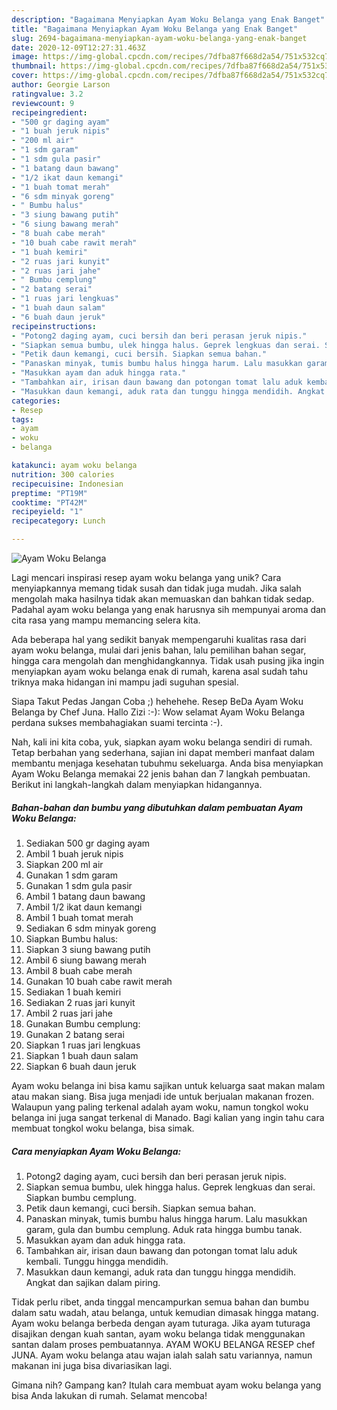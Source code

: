```yaml
---
description: "Bagaimana Menyiapkan Ayam Woku Belanga yang Enak Banget"
title: "Bagaimana Menyiapkan Ayam Woku Belanga yang Enak Banget"
slug: 2694-bagaimana-menyiapkan-ayam-woku-belanga-yang-enak-banget
date: 2020-12-09T12:27:31.463Z
image: https://img-global.cpcdn.com/recipes/7dfba87f668d2a54/751x532cq70/ayam-woku-belanga-foto-resep-utama.jpg
thumbnail: https://img-global.cpcdn.com/recipes/7dfba87f668d2a54/751x532cq70/ayam-woku-belanga-foto-resep-utama.jpg
cover: https://img-global.cpcdn.com/recipes/7dfba87f668d2a54/751x532cq70/ayam-woku-belanga-foto-resep-utama.jpg
author: Georgie Larson
ratingvalue: 3.2
reviewcount: 9
recipeingredient:
- "500 gr daging ayam"
- "1 buah jeruk nipis"
- "200 ml air"
- "1 sdm garam"
- "1 sdm gula pasir"
- "1 batang daun bawang"
- "1/2 ikat daun kemangi"
- "1 buah tomat merah"
- "6 sdm minyak goreng"
- " Bumbu halus"
- "3 siung bawang putih"
- "6 siung bawang merah"
- "8 buah cabe merah"
- "10 buah cabe rawit merah"
- "1 buah kemiri"
- "2 ruas jari kunyit"
- "2 ruas jari jahe"
- " Bumbu cemplung"
- "2 batang serai"
- "1 ruas jari lengkuas"
- "1 buah daun salam"
- "6 buah daun jeruk"
recipeinstructions:
- "Potong2 daging ayam, cuci bersih dan beri perasan jeruk nipis."
- "Siapkan semua bumbu, ulek hingga halus. Geprek lengkuas dan serai. Siapkan bumbu cemplung."
- "Petik daun kemangi, cuci bersih. Siapkan semua bahan."
- "Panaskan minyak, tumis bumbu halus hingga harum. Lalu masukkan garam, gula dan bumbu cemplung. Aduk rata hingga bumbu tanak."
- "Masukkan ayam dan aduk hingga rata."
- "Tambahkan air, irisan daun bawang dan potongan tomat lalu aduk kembali. Tunggu hingga mendidih."
- "Masukkan daun kemangi, aduk rata dan tunggu hingga mendidih. Angkat dan sajikan dalam piring."
categories:
- Resep
tags:
- ayam
- woku
- belanga

katakunci: ayam woku belanga 
nutrition: 300 calories
recipecuisine: Indonesian
preptime: "PT19M"
cooktime: "PT42M"
recipeyield: "1"
recipecategory: Lunch

---
```



![Ayam Woku Belanga](https://img-global.cpcdn.com/recipes/7dfba87f668d2a54/751x532cq70/ayam-woku-belanga-foto-resep-utama.jpg)

Lagi mencari inspirasi resep ayam woku belanga yang unik? Cara menyiapkannya memang tidak susah dan tidak juga mudah. Jika salah mengolah maka hasilnya tidak akan memuaskan dan bahkan tidak sedap. Padahal ayam woku belanga yang enak harusnya sih mempunyai aroma dan cita rasa yang mampu memancing selera kita.

Ada beberapa hal yang sedikit banyak mempengaruhi kualitas rasa dari ayam woku belanga, mulai dari jenis bahan, lalu pemilihan bahan segar, hingga cara mengolah dan menghidangkannya. Tidak usah pusing jika ingin menyiapkan ayam woku belanga enak di rumah, karena asal sudah tahu triknya maka hidangan ini mampu jadi suguhan spesial.

Siapa Takut Pedas Jangan Coba ;) hehehehe. Resep BeDa Ayam Woku Belanga by Chef Juna. Hallo Zizi :-): Wow selamat Ayam Woku Belanga perdana sukses membahagiakan suami tercinta :-).


Nah, kali ini kita coba, yuk, siapkan ayam woku belanga sendiri di rumah. Tetap berbahan yang sederhana, sajian ini dapat memberi manfaat dalam membantu menjaga kesehatan tubuhmu sekeluarga. Anda bisa menyiapkan Ayam Woku Belanga memakai 22 jenis bahan dan 7 langkah pembuatan. Berikut ini langkah-langkah dalam menyiapkan hidangannya.

<!--inarticleads1-->

##### Bahan-bahan dan bumbu yang dibutuhkan dalam pembuatan Ayam Woku Belanga:

1. Sediakan 500 gr daging ayam
1. Ambil 1 buah jeruk nipis
1. Siapkan 200 ml air
1. Gunakan 1 sdm garam
1. Gunakan 1 sdm gula pasir
1. Ambil 1 batang daun bawang
1. Ambil 1/2 ikat daun kemangi
1. Ambil 1 buah tomat merah
1. Sediakan 6 sdm minyak goreng
1. Siapkan  Bumbu halus:
1. Siapkan 3 siung bawang putih
1. Ambil 6 siung bawang merah
1. Ambil 8 buah cabe merah
1. Gunakan 10 buah cabe rawit merah
1. Sediakan 1 buah kemiri
1. Sediakan 2 ruas jari kunyit
1. Ambil 2 ruas jari jahe
1. Gunakan  Bumbu cemplung:
1. Gunakan 2 batang serai
1. Siapkan 1 ruas jari lengkuas
1. Siapkan 1 buah daun salam
1. Siapkan 6 buah daun jeruk


Ayam woku belanga ini bisa kamu sajikan untuk keluarga saat makan malam atau makan siang. Bisa juga menjadi ide untuk berjualan makanan frozen. Walaupun yang paling terkenal adalah ayam woku, namun tongkol woku belanga ini juga sangat terkenal di Manado. Bagi kalian yang ingin tahu cara membuat tongkol woku belanga, bisa simak. 

<!--inarticleads2-->

##### Cara menyiapkan Ayam Woku Belanga:

1. Potong2 daging ayam, cuci bersih dan beri perasan jeruk nipis.
1. Siapkan semua bumbu, ulek hingga halus. Geprek lengkuas dan serai. Siapkan bumbu cemplung.
1. Petik daun kemangi, cuci bersih. Siapkan semua bahan.
1. Panaskan minyak, tumis bumbu halus hingga harum. Lalu masukkan garam, gula dan bumbu cemplung. Aduk rata hingga bumbu tanak.
1. Masukkan ayam dan aduk hingga rata.
1. Tambahkan air, irisan daun bawang dan potongan tomat lalu aduk kembali. Tunggu hingga mendidih.
1. Masukkan daun kemangi, aduk rata dan tunggu hingga mendidih. Angkat dan sajikan dalam piring.


Tidak perlu ribet, anda tinggal mencampurkan semua bahan dan bumbu dalam satu wadah, atau belanga, untuk kemudian dimasak hingga matang. Ayam woku belanga berbeda dengan ayam tuturaga. Jika ayam tuturaga disajikan dengan kuah santan, ayam woku belanga tidak menggunakan santan dalam proses pembuatannya. AYAM WOKU BELANGA RESEP chef JUNA. Ayam woku belanga atau wajan ialah salah satu variannya, namun makanan ini juga bisa divariasikan lagi. 

Gimana nih? Gampang kan? Itulah cara membuat ayam woku belanga yang bisa Anda lakukan di rumah. Selamat mencoba!
